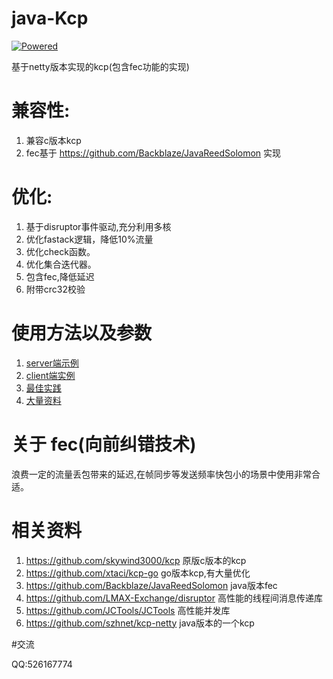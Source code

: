 # java-Kcp

[![Powered][2]][1]

基于netty版本实现的kcp(包含fec功能的实现)


[1]: https://github.com/skywind3000/kcp
[2]: http://skywind3000.github.io/word/images/kcp.svg


# 兼容性:
1. 兼容c版本kcp
2. fec基于 https://github.com/Backblaze/JavaReedSolomon 实现


# 优化:
1. 基于disruptor事件驱动,充分利用多核
2. 优化fastack逻辑，降低10%流量
3. 优化check函数。
4. 优化集合迭代器。
5. 包含fec,降低延迟
6. 附带crc32校验
    
    
# 使用方法以及参数
1. [server端示例](https://github.com/l42111996/java-Kcp/blob/master/kcp-netty/src/main/java/KcpServerRttExample.java)
2. [client端实例](https://github.com/l42111996/java-Kcp/blob/master/kcp-netty/src/main/java/KcpClientRttExample.java)
3. [最佳实践](https://github.com/skywind3000/kcp/wiki/KCP-Best-Practice)
4. [大量资料](https://github.com/skywind3000/kcp)


# 关于 fec(向前纠错技术)
   
   浪费一定的流量丢包带来的延迟,在帧同步等发送频率快包小的场景中使用非常合适。
   
   
# 相关资料

1. https://github.com/skywind3000/kcp 原版c版本的kcp
2. https://github.com/xtaci/kcp-go go版本kcp,有大量优化
3. https://github.com/Backblaze/JavaReedSolomon java版本fec
4. https://github.com/LMAX-Exchange/disruptor 高性能的线程间消息传递库
5. https://github.com/JCTools/JCTools 高性能并发库
6. https://github.com/szhnet/kcp-netty java版本的一个kcp
   
   
#交流

QQ:526167774
   
    